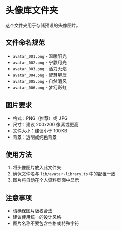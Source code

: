 # 头像库文件夹

这个文件夹用于存储预设的头像图片。

## 文件命名规范

- `avatar_001.png` - 温暖阳光
- `avatar_002.png` - 宁静月光  
- `avatar_003.png` - 活力火焰
- `avatar_004.png` - 智慧星辰
- `avatar_005.png` - 自然清风
- `avatar_006.png` - 梦幻彩虹

## 图片要求

- 格式：PNG（推荐）或 JPG
- 尺寸：建议 200x200 像素或更高
- 文件大小：建议小于 100KB
- 背景：透明或纯色背景

## 使用方法

1. 将头像图片放入此文件夹
2. 确保文件名与 `lib/avatar-library.ts` 中的配置一致
3. 图片将自动在个人资料页面中显示

## 注意事项

- 请确保图片版权合法
- 建议使用统一的设计风格
- 图片名称不要包含空格或特殊字符

